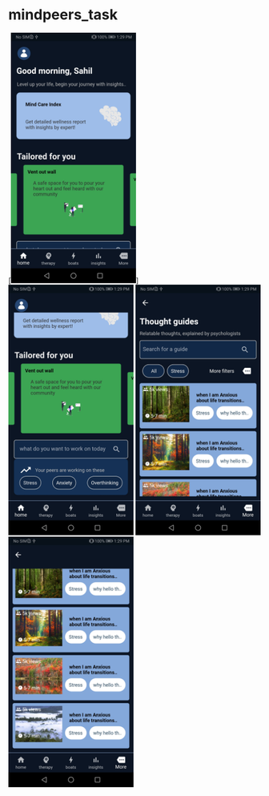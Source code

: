 # mindpeers_task

[<img src="img/Screenshot_20220530_132908_com.example.mindpeers_task.jpg" width="250">]
<img src="img/Screenshot_20220530_132918_com.example.mindpeers_task.jpg" width="250">
<img src="img/Screenshot_20220530_132928_com.example.mindpeers_task.jpg" width="250">
<img src="img/Screenshot_20220530_132933_com.example.mindpeers_task.jpg" width="250">
<img src="" width="250">
<img src="" width="250">
